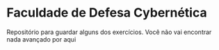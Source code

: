 # Faculdade de Defesa Cybernética
Repositório para guardar alguns dos exercícios. Você não vai encontrar nada avançado por aqui
